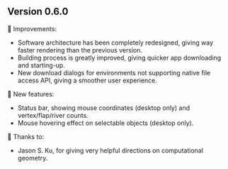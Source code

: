 
## Version 0.6.0

💪 Improvements:
- Software architecture has been completely redesigned, giving way faster rendering than the previous version.
- Building process is greatly improved, giving quicker app downloading and starting-up.
- New download dialogs for environments not supporting native file access API, giving a smoother user experience.

🚀 New features:
- Status bar, showing mouse coordinates (desktop only) and vertex/flap/river counts.
- Mouse hovering effect on selectable objects (desktop only).

🙏 Thanks to:
- Jason S. Ku, for giving very helpful directions on computational geometry.
